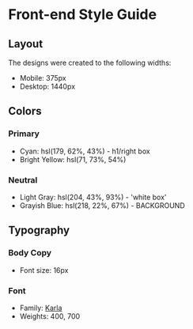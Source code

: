 # Front-end Style Guide

## Layout

The designs were created to the following widths:

- Mobile: 375px
- Desktop: 1440px

## Colors

### Primary

- Cyan: hsl(179, 62%, 43%) - h1/right box
- Bright Yellow: hsl(71, 73%, 54%)

### Neutral

- Light Gray: hsl(204, 43%, 93%) - 'white box'
- Grayish Blue: hsl(218, 22%, 67%)  - BACKGROUND

## Typography

### Body Copy

- Font size: 16px

### Font

- Family: [Karla](https://fonts.google.com/specimen/Karla)
- Weights: 400, 700
